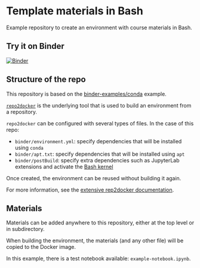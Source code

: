 # Template materials in Bash

Example repository to create an environment with course materials in Bash.


## Try it on Binder

[![Binder](https://mybinder.org/badge_logo.svg)](https://mybinder.org/v2/gh/phaustin/bash_test/master?urlpath=%2Flab/)


## Structure of the repo

This repository is based on the [binder-examples/conda](https://github.com/binder-examples/conda) example.

[`repo2docker`](https://repo2docker.readthedocs.io) is the underlying tool that is used to build an environment from a repository.

`repo2docker` can be configured with several types of files. In the case of this repo:

- `binder/environment.yml`: specify dependencies that will be installed using `conda`
- `binder/apt.txt`: specify dependencies that will be installed using `apt`
- `binder/postBuild`: specify extra dependencies such as JupyterLab extensions and activate the [Bash kernel](https://github.com/takluyver/bash_kernel)

Once created, the environment can be reused without building it again.

For more information, see the [extensive rep2docker documentation](https://repo2docker.readthedocs.io).


## Materials

Materials can be added anywhere to this repository, either at the top level or in subdirectory.

When building the environment, the materials (and any other file) will be copied to the Docker image.

In this example, there is a test notebook available: `example-notebook.ipynb`.

